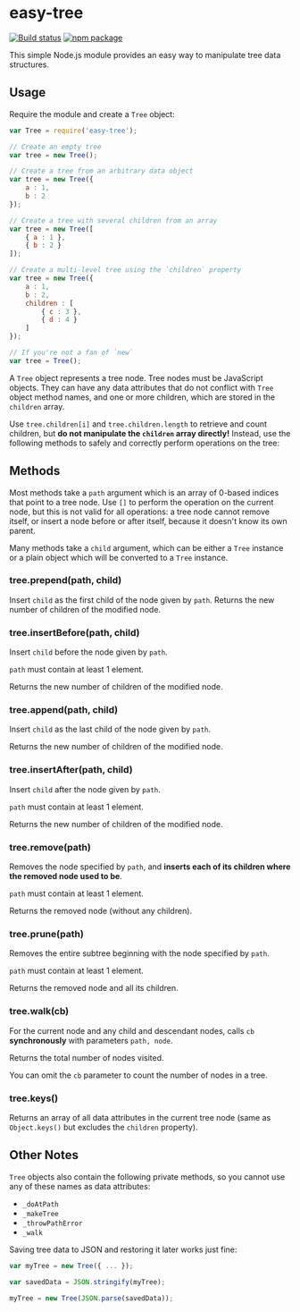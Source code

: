 # easy-tree

[![Build status](https://img.shields.io/travis/nylen/easy-tree.svg?style=flat)](https://travis-ci.org/nylen/easy-tree)
[![npm package](http://img.shields.io/npm/v/easy-tree.svg?style=flat)](https://www.npmjs.org/package/easy-tree)

This simple Node.js module provides an easy way to manipulate tree data
structures.

## Usage

Require the module and create a `Tree` object:

```js
var Tree = require('easy-tree');

// Create an empty tree
var tree = new Tree();

// Create a tree from an arbitrary data object
var tree = new Tree({
    a : 1,
    b : 2
});

// Create a tree with several children from an array
var tree = new Tree([
    { a : 1 },
    { b : 2 }
]);

// Create a multi-level tree using the `children` property
var tree = new Tree({
    a : 1,
    b : 2,
    children : [
        { c : 3 },
        { d : 4 }
    ]
});

// If you're not a fan of `new`
var tree = Tree();
```

A `Tree` object represents a tree node.  Tree nodes must be JavaScript objects.
They can have any data attributes that do not conflict with `Tree` object
method names, and one or more children, which are stored in the `children`
array.

Use `tree.children[i]` and `tree.children.length` to retrieve and
count children, but **do not manipulate the `children` array directly!**
Instead, use the following methods to safely and correctly perform operations
on the tree:

## Methods

Most methods take a `path` argument which is an array of 0-based indices that
point to a tree node.  Use `[]` to perform the operation on the current node,
but this is not valid for all operations:  a tree node cannot remove itself, or
insert a node before or after itself, because it doesn't know its own parent.

Many methods take a `child` argument, which can be either a `Tree` instance or
a plain object which will be converted to a `Tree` instance.

### tree.prepend(path, child)

Insert `child` as the first child of the node given by `path`.
Returns the new number of children of the modified node.

### tree.insertBefore(path, child)

Insert `child` before the node given by `path`.

`path` must contain at least 1 element.

Returns the new number of children of the modified node.

### tree.append(path, child)

Insert `child` as the last child of the node given by `path`.

Returns the new number of children of the modified node.

### tree.insertAfter(path, child)

Insert `child` after the node given by `path`.

`path` must contain at least 1 element.

Returns the new number of children of the modified node.

### tree.remove(path)

Removes the node specified by `path`, and **inserts each of its children where
the removed node used to be**.

`path` must contain at least 1 element.

Returns the removed node (without any children).

### tree.prune(path)

Removes the entire subtree beginning with the node specified by `path`.

`path` must contain at least 1 element.

Returns the removed node and all its children.

### tree.walk(cb)

For the current node and any child and descendant nodes, calls `cb`
**synchronously** with parameters `path, node`.

Returns the total number of nodes visited.

You can omit the `cb` parameter to count the number of nodes in a tree.

### tree.keys()

Returns an array of all data attributes in the current tree node (same as
`Object.keys()` but excludes the `children` property).

## Other Notes

`Tree` objects also contain the following private methods, so you cannot use
any of these names as data attributes:

- `_doAtPath`
- `_makeTree`
- `_throwPathError`
- `_walk`

Saving tree data to JSON and restoring it later works just fine:

```js
var myTree = new Tree({ ... });

var savedData = JSON.stringify(myTree);

myTree = new Tree(JSON.parse(savedData));
```
